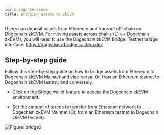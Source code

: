```yaml
---
id: bridge-to-zkevm
title: Bridging assets to zkEVM
---
```


<!--
!!!caution
    Check the list of potential risks associated with the use of Dogechain zkEVM in the  section.

-->

Users can deposit assets from Ethereum and transact off-chain on Dogechain zkEVM. For moving assets across chains (L1 &harr; Dogechain zkEVM), you will need to use the Dogechain zkEVM Bridge.
Testnet bridge interface: https://dogechain-bridge.caldera.dev

<!-- The next video is a guide on how to bridge tokens from L1 to the Dogechain zkEVM Testnet. The same video applies to the Dogechain zkEVM Mainnet.

<video loop width="100%" height="100%" controls="true" >
  <source type="video/mp4" src="/img/zkEVM/zkevmwallettestnet.mp4"></source>
  <p>Your browser does not support the video element.</p>
</video> -->

## Step-by-step guide

Follow this step-by-step guide on how to bridge assets from Ethereum to Dogechain zkEVM Mainnet and vice-versa. Or, from an Ethereum testnet to Dogechain zkEVM testnet, and conversely.

- Click on the Bridge wallet feature to access the Dogechain zkEVM environment.

- Set the amount of tokens to transfer from Ethereum network to Dogechain zkEVM Mainnet (Or, from an Ethereum testnet to Dogechain zkEVM testnet).

![Figure: bridge2](/img/zkEVM/zkv-bridge2.png)
